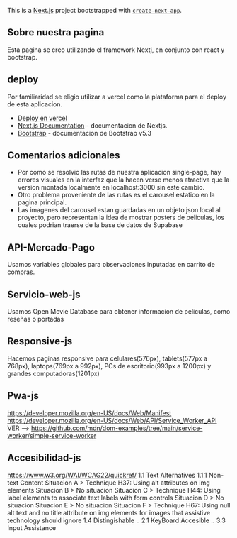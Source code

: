 This is a [Next.js](https://nextjs.org/) project bootstrapped with [`create-next-app`](https://github.com/vercel/next.js/tree/canary/packages/create-next-app).

## Sobre nuestra pagina

Esta pagina se creo utilizando el framework Nextj, en conjunto con react y bootstrap.


## deploy

Por familiaridad se eligio utilizar a vercel como la plataforma para el deploy de esta aplicacion.

- [Deploy en vercel](https://wilberger-verniere-react.vercel.app)
- [Next.js Documentation](https://nextjs.org/docs) - documentacion de Nextjs.
- [Bootstrap](https://getbootstrap.com/docs/5.3/getting-started/introduction/) - documentacion de Bootstrap v5.3

## Comentarios adicionales

- Por como se resolvio las rutas de nuestra aplicacion single-page, hay errores visuales en la interfaz que la hacen verse menos atractiva que la version montada localmente en localhost:3000 sin este cambio.
- Otro problema proveniente de las rutas es el carousel estatico en la pagina principal.
- Las imagenes del carousel estan guardadas en un objeto json local al proyecto, pero representan la idea de mostrar posters de peliculas, los cuales podrian traerse de la base de datos de Supabase

## API-Mercado-Pago
Usamos variables globales para observaciones inputadas en carrito de compras.

## Servicio-web-js
Usamos Open Movie Database para obtener informacion de peliculas, como reseñas o portadas

## Responsive-js
Hacemos paginas responsive para celulares(576px), tablets(577px a 768px), laptops(769px a 992px), PCs de escritorio(993px a 1200px) y grandes computadoras(1201px)

## Pwa-js
https://developer.mozilla.org/en-US/docs/Web/Manifest
https://developer.mozilla.org/en-US/docs/Web/API/Service_Worker_API
VER --> https://github.com/mdn/dom-examples/tree/main/service-worker/simple-service-worker

## Accesibilidad-js
https://www.w3.org/WAI/WCAG22/quickref/
    1.1 Text Alternatives
        1.1.1 Non-text Content
            Situacion A > Technique H37: Using alt attributes on img elements
            Situacion B > No situacion
            Situacion C > Technique H44: Using label elements to associate text labels with form controls
            Situacion D > No situacion
            Situacion E > No situacion
            Situacion F > Technique H67: Using null alt text and no title attribute on img elements for images that assistive technology should ignore
    1.4 Distingishable
        ..
    2.1 KeyBoard Accesible
        ..
    3.3 Input Assistance
